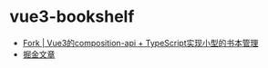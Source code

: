# vue3-bookshelf

* [Fork | Vue3的composition-api + TypeScript实现小型的书本管理](https://github.com/sl1673495/vue-bookshelf)
* [掘金文章](https://juejin.im/post/5e0da5606fb9a048483ecf64)

